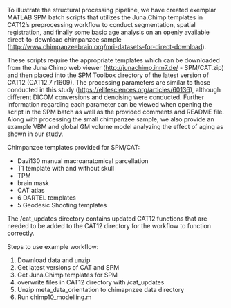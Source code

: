To illustrate the structural processing pipeline, we have created exemplar MATLAB SPM batch scripts that utilizes the Juna.Chimp templates in CAT12’s preprocessing workflow to conduct segmentation, spatial registration, and finally some basic age analysis on an openly available direct-to-download chimpanzee sample (http://www.chimpanzeebrain.org/mri-datasets-for-direct-download). 

These scripts require the appropriate templates which can be downloaded from the Juna.Chimp web viewer (http://junachimp.inm7.de/ - SPM/CAT.zip) and then placed into the SPM Toolbox directory of the latest version of CAT12 (CAT12.7 r1609). The processing parameters are similar to those conducted in this study (https://elifesciences.org/articles/60136), although different DICOM conversions and denoising were conducted. Further information regarding each parameter can be viewed when opening the script in the SPM batch as well as the provided comments and README file. Along with processing the small chimpanzee sample, we also provide an example VBM and global GM volume model analyzing the effect of aging as shown in our study. 

Chimpanzee templates provided for SPM/CAT:
* Davi130 manual macroanatomical parcellation
* T1 template with and without skull
* TPM
* brain mask
* CAT atlas
* 6 DARTEL templates
* 5 Geodesic Shooting templates

The /cat_updates directory contains updated CAT12 functions that are needed to be added to the CAT12 directory for the workflow to function correctly.

Steps to use example workflow:
1. Download data and unzip
2. Get latest versions of CAT and SPM
3. Get Juna.Chimp templates for SPM
4. overwrite files in CAT12 directory with /cat_updates
5. Unzip meta_data_orientation to chimapnzee data directory
6. Run chimp10_modelling.m
